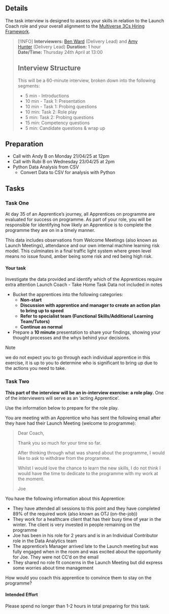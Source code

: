 ## Details

The task interview is designed to assess your skills in relation to the Launch Coach role and your overall alignment to the [Multiverse 3Cs Hiring Framework](../../../Research/Three%20C's%20Hiring%20Framework.md).

> [!INFO]
> **Interviewers:** [Ben Ward](https://www.linkedin.com/in/ben-ward-91353217b/) (Delivery Lead) and [Amy Hunter](https://www.linkedin.com/in/amy-hunter-n%C3%A9e-cawthrow-a6360495/) (Delivery Lead)
**Duration:** 1 hour  
**Date/Time:** Thursday 24th April at 13:00
> ## Interview Structure
> 
> This will be a 60-minute interview, broken down into the following segments:
> - 5 min - Introductions
> - 10 min - Task 1: Presentation
> - 10 min - Task 1: Probing questions
> - 10 min: Task 2: Role play
> - 5 min: Task 2: Probing questions
> - 15 min: Competency questions
> - 5 min: Candidate questions & wrap up

## Preparation
- Call with Andy B on Monday 21/04/25 at 12pm
- Call with Rubi B on Wednesday 23/04/25 at 2pm
- Python Data Analysis from CSV
	- Convert Data to CSV for analysis with Python 
## Tasks

### Task One

At day 35 of an Apprentice’s journey, all Apprentices on programme are evaluated for success on programme. As part of your role, you will be responsible for identifying how likely an Apprentice is to complete the programme they are on in a timely manner.

This data includes observations from Welcome Meetings (also known as Launch Meetings), attendance and our own internal machine learning risk model. This culminates in a final traffic light system where green level means no issue found, amber being some risk and red being high risk.

#### Your task
Investigate the data provided and identify which of the Apprentices require extra attention Launch Coach - Take Home Task Data not included in notes
- Bucket the apprentices into the following categories:
	- **Non-start**
	- **Discussion with apprentice and manager to create an action plan to bring up to speed**
	- **Refer to specialist team (Functional Skills/Additional Learning Team/Tutors)**
	- **Continue as normal**
- Prepare a **10 minute** presentation to share your findings, showing your thought processes and the whys behind your decisions.

> [!NOTE]
> we do not expect you to go through each individual apprentice in this exercise, it is up to you to determine who is significant to bring up due to the actions you need to take.

### Task Two

**This part of the interview will be an in-interview exercise: a role play.** One of the interviewers will serve as an ‘acting Apprentice’. 

Use the information below to prepare for the role play. 

You are meeting with an Apprentice who has sent the following email after they have had their Launch Meeting (welcome to programme):

> 
> Dear Coach,
> 
> Thank you so much for your time so far. 
> 
> After thinking through what was shared about the programme, I would like to ask to withdraw from the programme. 
> 
> Whilst I would love the chance to learn the new skills, I do not think I would have the time to dedicate to the programme with my work at the moment.
> 
> Joe
> 

You have the following information about this Apprentice:
- They have attended all sessions to this point and they have completed 89% of the required work (also known as OTJ (on-the-job))
- They work for a healthcare client that has their busy time of year in the winter. The client is very invested in people remaining on the programme
- Joe has been in his role for 2 years and is in an Individual Contributor role in the Data Analytics team
- The apprentice’s Manager arrived late to the Launch meeting but was fully engaged when in the room and was excited about the opportunity for Joe. They were not CC’d on the email
- They shared no role fit concerns in the Launch Meeting but did express some worries about time management

How would you coach this apprentice to convince them to stay on the programme?

#### Intended Effort
Please spend no longer than 1-2 hours in total preparing for this task.